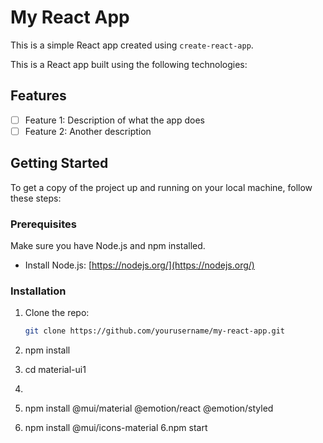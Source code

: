 # My React App

This is a simple React app created using `create-react-app`.

This is a React app built using the following technologies:


## Features
- [ ] Feature 1: Description of what the app does
- [ ] Feature 2: Another description

## Getting Started

To get a copy of the project up and running on your local machine, follow these steps:

### Prerequisites
Make sure you have Node.js and npm installed.

- Install Node.js: [https://nodejs.org/](https://nodejs.org/)


### Installation
1. Clone the repo:
   ```bash
   git clone https://github.com/yourusername/my-react-app.git

1. npm install

2. cd material-ui1 
3. 
4. npm install @mui/material @emotion/react @emotion/styled

5. npm install @mui/icons-material
6.npm start